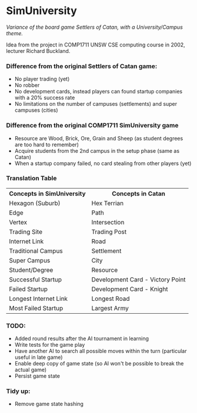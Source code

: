 # SimUniversity

*Variance of the board game Settlers of Catan, with a University/Campus theme.*

Idea from the project in COMP1711 UNSW CSE computing course in 2002, lecturer Richard Buckland.

### Difference from the original Settlers of Catan game:
* No player trading (yet)
* No robber
* No development cards, instead players can found startup companies with a 20% success rate
* No limitations on the number of campuses (settlements) and super campuses (cities)

### Difference from the original COMP1711 SimUniversity game
* Resource are Wood, Brick, Ore, Grain and Sheep (as student degrees are too hard to remember)
* Acquire students from the 2nd campus in the setup phase (same as Catan)
* When a startup company failed, no card stealing from other players (yet)


### Translation Table

<table>
	<tr>
		<th>Concepts in SimUniversity</th><th>Concepts in Catan</th>
	</tr>
	<tr>
		<td>Hexagon (Suburb)</td><td>Hex Terrian</td>
	</tr>
	<tr>
		<td>Edge</td><td>Path</td>
	</tr>
	<tr>
		<td>Vertex</td><td>Intersection</td>
	</tr>
	<tr>
		<td>Trading Site</td><td>Trading Post</td>
	</tr>
	<tr>
		<td>Internet Link</td><td>Road</td>
	</tr>
	<tr>
		<td>Traditional Campus</td><td>Settlement</td>
	</tr>
	<tr>
		<td>Super Campus</td><td>City</td>
	</tr>
	<tr>
		<td>Student/Degree</td><td>Resource</td>
	</tr>
	<tr>
		<td>Successful Startup</td><td>Development Card - Victory Point</td>
	</tr>
	<tr>
		<td>Failed Startup</td><td>Development Card - Knight</td>
	</tr>
	<tr>
		<td>Longest Internet Link</td><td>Longest Road</td>
	</tr>
	<tr>
		<td>Most Failed Startup</td><td>Largest Army</td>
	</tr>
</table>


### TODO:
* Added round results after the AI tournament in learning
* Write tests for the game play
* Have another AI to search all possible moves within the turn (particular useful in late game)
* Enable deep copy of game state (so AI won't be possible to break the actual game)
* Persist game state

### Tidy up:
* Remove game state hashing
